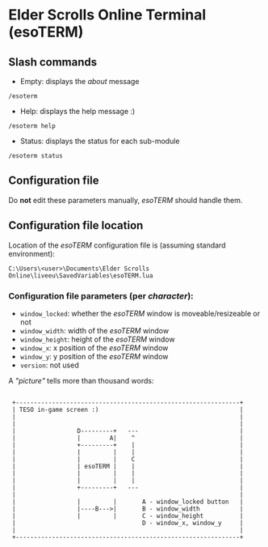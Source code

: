# Elder Scrolls Online Terminal (esoTERM)

## Slash commands

* Empty: displays the *about* message

```
/esoterm
```

* Help: displays the help message :)

```
/esoterm help
```


* Status: displays the status for each sub-module

```
/esoterm status
```

## Configuration file

Do **not** edit these parameters manually, *esoTERM* should handle them.

## Configuration file location

Location of the *esoTERM* configuration file is (assuming standard environment):

```
C:\Users\<user>\Documents\Elder Scrolls Online\liveeu\SavedVariables\esoTERM.lua
```

### Configuration file parameters (per *character*):

* `window_locked`: whether the *esoTERM* window is moveable/resizeable or not
* `window_width`: width of the *esoTERM* window
* `window_height`: height of the *esoTERM* window
* `window_x`: x position of the *esoTERM* window
* `window_y`: y position of the *esoTERM* window
* `version`: not used

A *"picture"* tells more than thousand words:

```

 +--------------------------------------------------------------+
 | TESO in-game screen :)                                       |
 |                                                              |
 |                                                              |
 |                 D---------+   ---                            |
 |                 |        A|    ^                             |
 |                 +---------+    |                             |
 |                 |         |    |                             |
 |                 |         |    C                             |
 |                 | esoTERM |    |                             |
 |                 |         |    |                             |
 |                 |         |    |                             |
 |                 +---------+   ---                            |
 |                                                              |
 |                 |         |       A - window_locked button   |
 |                 |----B--->|       B - window_width           |
 |                 |         |       C - window_height          |
 |                                   D - window_x, window_y     |
 |                                                              |
 +--------------------------------------------------------------+

```
